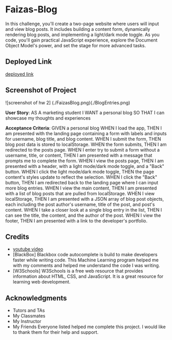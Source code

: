 # Faizas-Blog

In this challenge, you'll create a two-page website where users will input and view blog posts. It includes building a content form, dynamically rendering blog posts, and implementing a light/dark mode toggle. As you code, you'll gain practical JavaScript experience, explore the Document Object Model's power, and set the stage for more advanced tasks.

## Deployed Link
[deployed link](https://faiza-haque.github.io/Faizas-Blog/)


## Screenshot of Project
![screenshot of hw 2] (./FaizasBlog.png)(./BlogEntries.png)  

**User Story**: 
AS A marketing student
I WANT a personal blog
SO THAT I can showcase my thoughts and experiences

 **Acceptance Criteria**:
 GIVEN a personal blog
WHEN I load the app,
THEN I am presented with the landing page containing a form with labels and inputs for username, blog title, and blog content.
WHEN I submit the form,
THEN blog post data is stored to localStorage.
WHEN the form submits,
THEN I am redirected to the posts page.
WHEN I enter try to submit a form without a username, title, or content,
THEN I am presented with a message that prompts me to complete the form.
WHEN I view the posts page,
THEN I am presented with a header, with a light mode/dark mode toggle, and a "Back" button.
WHEN I click the light mode/dark mode toggle,
THEN the page content's styles update to reflect the selection.
WHEN I click the "Back" button,
THEN I am redirected back to the landing page where I can input more blog entries.
WHEN I view the main content,
THEN I am presented with a list of blog posts that are pulled from localStorage.
WHEN I view localStorage,
THEN I am presented with a JSON array of blog post objects, each including the post author's username, title of the post, and post's content.
WHEN I take a closer look at a single blog entry in the list,
THEN I can see the title, the content, and the author of the post.
WHEN I view the footer,
THEN I am presented with a link to the developer's portfolio.


## Credits

- [youtube video]( https://youtu.be/RiWxhm5ZdFM?si=QAqrC1_olVXs5vUc)
- [BlackBox] Blackbox code autocomplete is build to make developers faster while writing code. This Machine Learning program helped me with my comments and helped me understand the code I was writing.
- [W3Schools] W3Schools is a free web resource that provides information about HTML, CSS, and JavaScript. It is a great resource for learning web development.

## Acknowledgments 
- Tutors and TAs
- My Classmates
- My Instructor
- My Friends
Everyone listed helped me complete this project. I would like to thank them for their help and support.